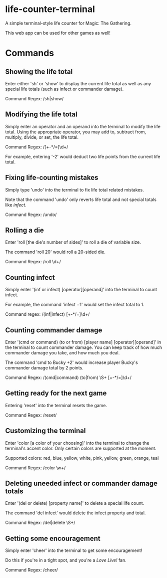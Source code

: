 # life-counter-terminal
A simple terminal-style life counter for Magic: The Gathering.

This web app can be used for other games as well!

# Commands
## Showing the life total

Enter either 'sh' or 'show' to display the current life total as well as any special life totals (such as infect or commander damage).

Command Regex: /sh|show/


## Modifying the life total

Simply enter an operator and an operand into the terminal to modify the life total.
Using the appropriate operator, you may add to, subtract from, multiply, divide, or set, the life total.

Command Regex: /[+-*/=]\d+/

For example, entering '-2' would deduct two life points from the current life total.


## Fixing life-counting mistakes

Simply type 'undo' into the terminal to fix life total related mistakes.

Note that the command 'undo' only reverts life total and not special totals like *infect*.

Command Regex: /undo/

## Rolling a die

Enter 'roll [the die's number of sides]' to roll a die of variable size.

The command 'roll 20' would roll a 20-sided die.

Command Regex: /roll \d+/


## Counting infect

Simply enter '(inf or infect) [operator][operand]' into the terminal to count infect.

For example, the command 'infect =1' would set the infect total to 1.

Command regex: /(inf|infect) [+-*/=]\d+/


## Counting commander damage

Enter '(cmd or command) (to or from) [player name] [operator][operand]' in the terminal to count commander damage.
You can keep track of how much commander damage you take, and how much you deal.

The command 'cmd to Bucky +2' would increase player Bucky's commander damage total by 2 points.

Command Regex: /(cmd|command) (to|from) \S+ [+-*/=]\d+/


## Getting ready for the next game

Entering 'reset' into the terminal resets the game.

Command Regex: /reset/


## Customizing the terminal

Enter 'color [a color of your choosing]' into the terminal to change the terminal's accent color.
Only certain colors are supported at the moment.

Supported colors: red, blue, yellow, white, pink, yellow, green, orange, teal

Command Regex: /color \w+/


## Deleting uneeded infect or commander damage totals

Enter '(del or delete) [property name]' to delete a special life count.

The command 'del infect' would delete the infect property and total.

Command Regex: /del|delete \S+/


## Getting some encouragement

Simply enter 'cheer' into the terminal to get some encouragement!

Do this if you're in a tight spot, and you're a *Love Live!* fan.

Command Regex: /cheer/